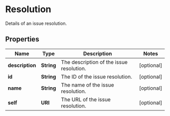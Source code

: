 

# Resolution

Details of an issue resolution.

## Properties

| Name | Type | Description | Notes |
|------------ | ------------- | ------------- | -------------|
|**description** | **String** | The description of the issue resolution. |  [optional] |
|**id** | **String** | The ID of the issue resolution. |  [optional] |
|**name** | **String** | The name of the issue resolution. |  [optional] |
|**self** | **URI** | The URL of the issue resolution. |  [optional] |



